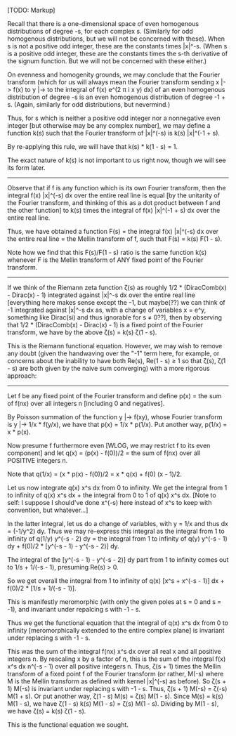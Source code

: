 [TODO: Markup]

Recall that there is a one-dimensional space of even homogenous distributions of degree -s, for each complex s. (Similarly for odd homogenous distributions, but we will not be concerned with these). When s is not a positive odd integer, these are the constants times |x|^-s. (When s is a positive odd integer, these are the constants times the s-th derivative of the signum function. But we will not be concerned with these either.)

On evenness and homogenity grounds, we may conclude that the Fourier transform (which for us will always mean the Fourier transform sending x |-> f(x) to y |-> to the integral of f(x) e^(2 π i x y) dx) of an even homogenous distribution of degree -s is an even homogenous distribution of degree -1 + s. (Again, similarly for odd distributions, but nevermind.)

Thus, for s which is neither a positive odd integer nor a nonnegative even integer [but otherwise may be any complex number], we may define a function k(s) such that the Fourier transform of |x|^(-s) is k(s) |x|^(-1 + s).

By re-applying this rule, we will have that k(s) * k(1 - s) = 1.

The exact nature of k(s) is not important to us right now, though we will see its form later.

----

Observe that if f is any function which is its own Fourier transform, then the integral f(x) |x|^(-s) dx over the entire real line is equal [by the unitarity of the Fourier transform, and thinking of this as a dot product between f and the other function] to k(s) times the integral of f(x) |x|^(-1 + s) dx over the entire real line.

Thus, we have obtained a function F(s) = the integral f(x) |x|^(-s) dx over the entire real line = the Mellin transform of f, such that F(s) = k(s) F(1 - s).

Note how we find that this F(s)/F(1 - s) ratio is the same function k(s) whenever F is the Mellin transform of ANY fixed point of the Fourier transform.

----

If we think of the Riemann zeta function ζ(s) as roughly 1/2 * (DiracComb(x) - Dirac(x) - 1) integrated against |x|^-s dx over the entire real line [everything here makes sense except the -1, but maybe(??) we can think of -1 integrated against |x|^-s dx as, with a change of variables x = e^y, something like Dirac(si) and thus ignorable for s ≠ 0??], then by observing that 1/2 * (DiracComb(x) - Dirac(x) - 1) is a fixed point of the Fourier transform, we have by the above ζ(s) = k(s) ζ(1 - s).

This is the Riemann functional equation. However, we may wish to remove any doubt (given the handwaving over the "-1" term here, for example, or concerns about the inability to have both Re(s), Re(1 - s) ≥ 1 so that ζ(s), ζ(1 - s) are both given by the naive sum converging) with a more rigorous approach:

----

Let f be any fixed point of the Fourier transform and define p(x) = the sum of f(nx) over all integers n [including 0 and negatives].

By Poisson summation of the function y |-> f(xy), whose Fourier transform is y |-> 1/x * f(y/x), we have that p(x) = 1/x * p(1/x). Put another way, p(1/x) = x * p(x).

Now presume f furthermore even [WLOG, we may restrict f to its even component] and let q(x) = (p(x) - f(0))/2 = the sum of f(nx) over all POSITIVE integers n.

Note that q(1/x) = (x * p(x) - f(0))/2 = x * q(x) + f(0) (x - 1)/2.

Let us now integrate q(x) x^s dx from 0 to infinity. We get the integral from 1 to infinity of q(x) x^s dx + the integral from 0 to 1 of q(x) x^s dx. [Note to self: I suppose I should've done x^(-s) here instead of x^s to keep with convention, but whatever…]

In the latter integral, let us do a change of variables, with y = 1/x and thus dx = (-1/y^2) dy. Thus we may re-express this integral as the integral from 1 to infinity of q(1/y) y^(-s - 2) dy = the integral from 1 to infinity of q(y) y^(-s - 1) dy + f(0)/2 * [y^(-s - 1) - y^(-s - 2)] dy.

The integral of the [y^(-s - 1) - y^(-s - 2)] dy part from 1 to infinity comes out to 1/s + 1/(-s - 1), presuming Re(s) > 0.

So we get overall the integral from 1 to infinity of q(x) [x^s + x^(-s - 1)] dx + f(0)/2 * [1/s + 1/(-s - 1)].

This is manifestly meromorphic (with only the given poles at s = 0 and s = -1), and invariant under repalcing s with -1 - s.

Thus we get the functional equation that the integral of q(x) x^s dx from 0 to infinity [meromorphically extended to the entire complex plane] is invariant under replacing s with -1 - s.

This was the sum of the integral f(nx) x^s dx over all real x and all positive integers n. By rescaling x by a factor of n, this is the sum of the integral f(x) x^s dx n^(-s - 1) over all positive integers n. Thus, ζ(s + 1) times the Mellin transform of a fixed point f of the Fourier transform (or rather, M(-s) where M is the Mellin transform as defined with kernel |x|^(-s) as before). So ζ(s + 1) M(-s) is invariant under replacing s with -1 - s. Thus, ζ(s + 1) M(-s) = ζ(-s) M(1 + s). Or put another way, ζ(1 - s) M(s) = ζ(s) M(1 - s). Since M(s) = k(s) M(1 - s), we have ζ(1 - s) k(s) M(1 - s) = ζ(s) M(1 - s). Dividing by M(1 - s), we have ζ(s) = k(s) ζ(1 - s).

This is the functional equation we sought.
